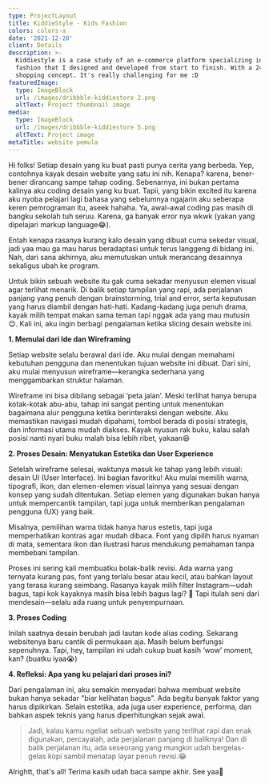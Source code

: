 ```yaml
---
type: ProjectLayout
title: KiddieStyle - Kids Fashion
colors: colors-a
date: '2021-12-20'
client: Details
description: >-
  Kiddiestyle is a case study of an e-commerce platform specializing in kids'
  fashion that I designed and developed from start to finish. With a 24/7 online
  shopping concept. It's really challenging for me :D
featuredImage:
  type: ImageBlock
  url: /images/dribbble-kiddiestore 2.png
  altText: Project thumbnail image
media:
  type: ImageBlock
  url: /images/dribbble-kiddiestore 5.png
  altText: Project image
metaTitle: website pemula
---
```

Hi folks! Setiap desain yang ku buat pasti punya cerita yang berbeda. Yep, contohnya kayak desain website yang satu ini nih.
Kenapa? karena, bener-bener dirancang sampe tahap coding. Sebenarnya, ini bukan pertama kalinya aku coding desain yang ku buat. Tapii, yang bikin excited itu karena aku nyoba pelajari lagi bahasa yang sebelumnya ngajarin aku seberapa keren pemrograman itu, aseek hahaha. Ya, awal-awal coding pas masih di bangku sekolah tuh seruu. Karena, ga banyak error nya wkwk (yakan yang dipelajari markup language😂).

Entah kenapa rasanya kurang kalo desain yang dibuat cuma sekedar visual, jadi yaa mau ga mau harus beradaptasi untuk terus langgeng di bidang ini. Nah, dari sana akhirnya, aku memutuskan untuk merancang desainnya sekaligus ubah ke program.

Untuk bikin sebuah website itu gak cuma sekadar menyusun elemen visual agar terlihat menarik. Di balik setiap tampilan yang rapi, ada perjalanan panjang yang penuh dengan brainstorming, trial and error, serta keputusan yang harus diambil dengan hati-hati. Kadang-kadang juga penuh drama, kayak milih tempat makan sama teman tapi nggak ada yang mau mutusin 😌. Kali ini, aku ingin berbagi pengalaman ketika slicing desain website ini.

**1. Memulai dari Ide dan Wireframing**

Setiap website selalu berawal dari ide. Aku mulai dengan memahami kebutuhan pengguna dan menentukan tujuan website ini dibuat. Dari sini, aku mulai menyusun wireframe—kerangka sederhana yang menggambarkan struktur halaman.

Wireframe ini bisa dibilang sebagai ‘peta jalan’. Meski terlihat hanya berupa kotak-kotak abu-abu, tahap ini sangat penting untuk menentukan bagaimana alur pengguna ketika berinteraksi dengan website. Aku memastikan navigasi mudah dipahami, tombol berada di posisi strategis, dan informasi utama mudah diakses. Kayak nyusun rak buku, kalau salah posisi nanti nyari buku malah bisa lebih ribet, yakaan😆

**2. Proses Desain: Menyatukan Estetika dan User Experience**

Setelah wireframe selesai, waktunya masuk ke tahap yang lebih visual: desain UI (User Interface). Ini bagian favoritku!
Aku mulai memilih warna, tipografi, ikon, dan elemen-elemen visual lainnya yang sesuai dengan konsep yang sudah ditentukan. Setiap elemen yang digunakan bukan hanya untuk mempercantik tampilan, tapi juga untuk memberikan pengalaman pengguna (UX) yang baik.

Misalnya, pemilihan warna tidak hanya harus estetis, tapi juga memperhatikan kontras agar mudah dibaca. Font yang dipilih harus nyaman di mata, sementara ikon dan ilustrasi harus mendukung pemahaman tanpa membebani tampilan.

Proses ini sering kali membuatku bolak-balik revisi. Ada warna yang ternyata kurang pas, font yang terlalu besar atau kecil, atau bahkan layout yang terasa kurang seimbang. Rasanya kayak milih filter Instagram—udah bagus, tapi kok kayaknya masih bisa lebih bagus lagi? 🤔 Tapi itulah seni dari mendesain—selalu ada ruang untuk penyempurnaan.

**3. Proses Coding**

Inilah saatnya desain berubah jadi lautan kode alias coding. Sekarang websitenya baru cantik di permukaan aja. Masih belum berfungsi sepenuhnya. Tapi, hey, tampilan ini udah cukup buat kasih ‘wow’ moment, kan? (buatku iyaa😭)

**4. Refleksi: Apa yang ku pelajari dari proses ini?**

Dari pengalaman ini, aku semakin menyadari bahwa membuat website bukan hanya sekadar "biar kelihatan bagus". Ada begitu banyak faktor yang harus dipikirkan. Selain estetika, ada juga user experience, performa, dan bahkan aspek teknis yang harus diperhitungkan sejak awal.

> Jadi, kalau kamu ngeliat sebuah website yang terlihat rapi dan enak digunakan, percayalah, ada perjalanan panjang di baliknya! Dan di balik perjalanan itu, ada seseorang yang mungkin udah bergelas-gelas kopi sambil menatap layar penuh revisi.😂



Alrightt, that's all! Terima kasih udah baca sampe akhir. See yaa👋
